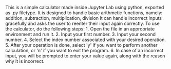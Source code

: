 This is a simple calculator made inside Jupyter Lab using python, exported as .py filetype.
It is designed to handle basic arithmetic functions, namely: addition, subtraction, multiplication, division
It can handle incorrect inputs gracefully and asks the user to reenter their input again correctly. 
To use the calculator, do the following steps:
    1. Open the file in an appropriate environment and run it.
    2. Input your first number.
    3. Input your second number. 
    4. Select the index number associated with your desired operation. 
    5. After your operation is done, select 'y' if you want to perform another calculation, or 'n' if you want to exit the program.
    6. In case of an incorrect input, you will be prompted to enter your value again, along with the reason why it is incorrect.
